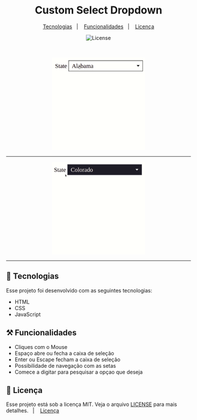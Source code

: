 <h1 align="center">
  Custom Select Dropdown
</h1>



<p align="center">
  <a href="#-tecnologias">Tecnologias</a>&nbsp;&nbsp;&nbsp;|&nbsp;&nbsp;&nbsp;
  <a href="#-funcionalidades">Funcionalidades</a>&nbsp;&nbsp;&nbsp;|&nbsp;&nbsp;&nbsp;
  <a href="#-licença">Licença</a>
</p>

<p align="center">
  <img alt="License" src="https://img.shields.io/static/v1?label=license&message=MIT&color=49AA26&labelColor=000000">
</p>

<br>

<p align="center">
  <img title="Custom select - demonstração de layout" alt="custom select - layout" src="./assets/gifs/first-layout.gif" width="50%">
</p>
<hr>
<p align="center">
  <img  title="custom-select - demonstração layout 2" alt="custom select - layout" src="./assets/gifs/second-layout.gif" width="50%">
</p>
<hr>


## 🚀 Tecnologias

Esse projeto foi desenvolvido com as seguintes tecnologias:

- HTML
- CSS
- JavaScript

## ⚒️ Funcionalidades

- Cliques com o Mouse
- Espaço abre ou fecha a caixa de seleção
- Enter ou Escape fecham a caixa de seleção
- Possibilidade de navegação com as setas
- Comece a digitar para pesquisar a opçao que deseja


## 📝 Licença

Esse projeto está sob a licença MIT. Veja o arquivo [LICENSE](LICENSE.md) para mais detalhes.&nbsp;&nbsp;&nbsp;|&nbsp;&nbsp;&nbsp;
  <a href="#-licença">Licença</a>
</p>



